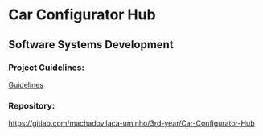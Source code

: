 # Car Configurator Hub

## Software Systems Development

### Project Guidelines:

[Guidelines](guidelines.pdf)

### Repository:

https://gitlab.com/machadovilaca-uminho/3rd-year/Car-Configurator-Hub
